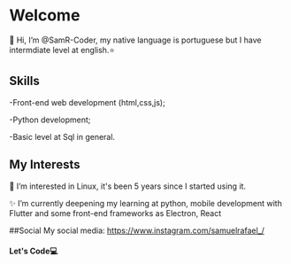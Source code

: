 # Welcome

 👋 Hi, I’m @SamR-Coder, my native language is portuguese but I have intermdiate level at english.⭐
 
 ## Skills
 -Front-end web development (html,css,js);
 
 -Python development;
 
 -Basic level at Sql in general.

## My Interests
 👀 I’m interested in Linux, it's been 5 years since I started using it.
 
 ✨ I’m currently deepening my learning at python, mobile development with Flutter and some front-end frameworks as Electron, React

##Social
My social media: https://www.instagram.com/samuelrafael_/

#### Let's Code💻
<!---
SamR-Coder/SamR-Coder is a ✨ special ✨ repository because its `README.md` (this file) appears on your GitHub profile.
You can click the Preview link to take a look at your changes.
--->
